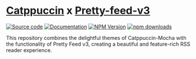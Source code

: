 # [Catppuccin](https://github.com/catppuccin/catppuccin) x [Pretty-feed-v3](https://github.com/genmon/aboutfeeds/blob/main/tools/pretty-feed-v3.xsl)

[![Source code](https://img.shields.io/badge/Source%20code-211F1F?style=flat&logo=github&labelColor=211F1F)](https://github.com/stephansama/packages/tree/main/packages/catppuccin-rss)
[![Documentation](https://img.shields.io/badge/Documentation-211F1F?style=flat&logo=Wikibooks&labelColor=211F1F)](https://packages.stephansama.info/modules/_stephansama_catppuccin-rss)
[![NPM Version](https://img.shields.io/npm/v/%40stephansama%2Fremark-asciinema?logo=npm&logoColor=red&color=211F1F&labelColor=211F1F)](https://www.npmjs.com/package/@stephansama/remark-asciinema)
[![npm downloads](https://img.shields.io/npm/dw/@stephansama/catppuccin-rss?labelColor=211F1F)](https://www.npmjs.com/package/@stephansama/catppuccin-rss)

This repository combines the delightful themes of Catppuccin-Mocha
with the functionality of Pretty Feed v3,
creating a beautiful and feature-rich RSS reader experience.
